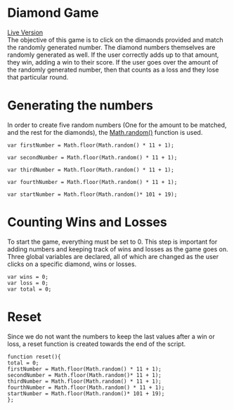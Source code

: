 # Diamond Game

 <a href="https://justinvert.github.io/diamond-game/">Live Version</a>
 </br>
 The objective of this game is to click on the dimaonds provided and match the randomly generated number. The diamond numbers themselves are randomly generated as well. If the user correctly adds up to that amount, they win, adding a win to their score. If the user goes over the amount of the randomly generated number, then that counts as a loss and they lose that particular round.

# Generating the numbers
In order to create five random numbers (One for the amount to be matched, and the rest for the diamonds), the <a href="https://developer.mozilla.org/en-US/docs/Web/JavaScript/Reference/Global_Objects/Math/random">Math.random()</a> function is used.
```
var firstNumber = Math.floor(Math.random() * 11 + 1);

var secondNumber = Math.floor(Math.random() * 11 + 1);

var thirdNumber = Math.floor(Math.random() * 11 + 1);

var fourthNumber = Math.floor(Math.random() * 11 + 1);

var startNumber = Math.floor(Math.random()* 101 + 19);
```


# Counting Wins and Losses

To start the game, everything must be set to 0. This step is important for adding numbers and keeping track of wins and losses as the game goes on. Three global variables are declared, all of which are changed as the user clicks on a specific diamond, wins or losses.
```
var wins = 0;
var loss = 0;
var total = 0;
```

# Reset

Since we do not want the numbers to keep the last values after a win or loss, a reset function is created towards the end of the script. 
```
function reset(){
total = 0;
firstNumber = Math.floor(Math.random() * 11 + 1);
secondNumber = Math.floor(Math.random()* 11 + 1);
thirdNumber = Math.floor(Math.random() * 11 + 1);
fourthNumber = Math.floor(Math.random() * 11 + 1);
startNumber = Math.floor(Math.random()* 101 + 19);
};
```